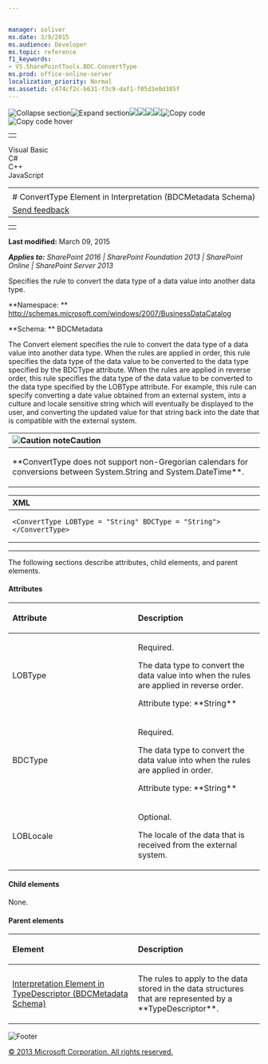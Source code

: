 ```yaml
---


manager: soliver
ms.date: 3/9/2015
ms.audience: Developer
ms.topic: reference
f1_keywords:
- VS.SharePointTools.BDC.ConvertType
ms.prod: office-online-server
localization_priority: Normal
ms.assetid: c474cf2c-b631-f3c9-daf1-f05d3e0d385f
---
```


![Collapse
section](../icons/collapse_all.gif "Collapse section")![Expand
section](../icons/expand_all.gif "Expand section")![](../icons/collapse_all.gif)![](../icons/expand_all.gif)![](../icons/dropdown.gif)![](../icons/dropdownHover.gif)![Copy
code](../icons/copycode.gif "Copy code")![Copy code
hover](../icons/copycodeHighlight.gif "Copy code hover")
<table>
<tbody>
<tr class="odd">
<td align="left"></td>
</tr>
</tbody>
</table>

Visual Basic  
C\#  
C++  
JavaScript  

<table>
<tbody>
<tr class="odd">
<td align="left"><span id="runningHeaderText"></span></td>
</tr>
<tr class="even">
<td align="left"># ConvertType Element in Interpretation (BDCMetadata Schema)</td>
</tr>
<tr class="odd">
<td align="left"><span id="headfeedbackarea" class="feedbackhead"><a href="javascript:SubmitFeedback(&#39;docthis@Microsoft.com&#39;,&#39;&#39;,&#39;&#39;,&#39;&#39;,&#39;1.0.18082.1225&#39;,&#39;%0\dThank%20you%20for%20your%20feedback.%20The%20developer%20writing%20teams%20use%20your%20feedback%20to%20improve%20documentation.%20While%20we%20are%20reviewing%20your%20feedback,%20we%20may%20send%20you%20e-mail%20to%20ask%20for%20clarification%20or%20feedback%20on%20a%20solution.%20We%20do%20not%20use%20your%20e-mail%20address%20for%20any%20other%20purpose%20and%20we%20delete%20it%20after%20we%20finish%20our%20review.%0\AFor%20further%20information%20about%20the%20privacy%20policies%20of%20Microsoft,%20please%20see%20http://privacy.microsoft.com/en-us/default.aspx.%0\A%0\d&#39;,&#39;Customer%20feedback&#39;);">Send feedback</a></span></td>
</tr>
</tbody>
</table>

<table>
<colgroup>
<col width="100%" />
</colgroup>
<tbody>
<tr class="odd">
<td align="left"></td>
</tr>
</tbody>
</table>

**Last modified:** March 09, 2015

***Applies to:** SharePoint 2016 | SharePoint Foundation 2013 |
SharePoint Online | SharePoint Server 2013*

Specifies the rule to convert the data type of a data value into another
data type.

**Namespace: **
http://schemas.microsoft.com/windows/2007/BusinessDataCatalog

**Schema: ** BDCMetadata

The Convert element specifies the rule to convert the data type of a
data value into another data type. When the rules are applied in order,
this rule specifies the data type of the data value to be converted to
the data type specified by the BDCType attribute. When the rules are
applied in reverse order, this rule specifies the data type of the data
value to be converted to the data type specified by the <span
class="keyword">LOBType</span> attribute. For example, this rule can
specify converting a date value obtained from an external system, into a
culture and locale sensitive string which will eventually be displayed
to the user, and converting the updated value for that string back into
the date that is compatible with the external system.

<table>
<colgroup>
<col width="100%" />
</colgroup>
<thead>
<tr class="header">
<th align="left"><img src="../icons/alert_caution.gif" title="Caution note" alt="Caution note" /><strong>Caution</strong></th>
</tr>
</thead>
<tbody>
<tr class="odd">
<td align="left"><p>**ConvertType</span> does not support non-Gregorian calendars for conversions between <span class="keyword">System.String</span> and <span class="keyword">System.DateTime**.</p></td>
</tr>
</tbody>
</table>

<span codelanguage="xmlLang"></span>
<table>
<colgroup>
<col width="100%" />
</colgroup>
<thead>
<tr class="header">
<th align="left">XML</th>
</tr>
</thead>
<tbody>
<tr class="odd">
<td align="left"><pre><code>&lt;ConvertType LOBType = &quot;String&quot; BDCType = &quot;String&quot;&gt; &lt;/ConvertType&gt;</code></pre></td>
</tr>
</tbody>
</table>


--------------------------------------------------------------------------------------------------------------------------------------------------------------------------------------------------------------------------------------

The following sections describe attributes, child elements, and parent
elements.

#### Attributes

<table>
<colgroup>
<col width="50%" />
<col width="50%" />
</colgroup>
<thead>
<tr class="header">
<th align="left"><p>Attribute</p></th>
<th align="left"><p>Description</p></th>
</tr>
</thead>
<tbody>
<tr class="odd">
<td align="left"><p>LOBType</p></td>
<td align="left"><p>Required.</p>
<p>The data type to convert the data value into when the rules are applied in reverse order.</p>
<p>Attribute type: **String**</p></td>
</tr>
<tr class="even">
<td align="left"><p>BDCType</p></td>
<td align="left"><p>Required.</p>
<p>The data type to convert the data value into when the rules are applied in order.</p>
<p>Attribute type: **String**</p></td>
</tr>
<tr class="odd">
<td align="left"><p>LOBLocale</p></td>
<td align="left"><p>Optional.</p>
<p>The locale of the data that is received from the external system.</p></td>
</tr>
</tbody>
</table>

#### Child elements

None.

#### Parent elements

<table>
<colgroup>
<col width="50%" />
<col width="50%" />
</colgroup>
<thead>
<tr class="header">
<th align="left"><p>Element</p></th>
<th align="left"><p>Description</p></th>
</tr>
</thead>
<tbody>
<tr class="odd">
<td align="left"><p><span sdata="link"><a href="interpretation-element-in-typedescriptor-bdcmetadata-schema.htm">Interpretation Element in TypeDescriptor (BDCMetadata Schema)</a></span></p></td>
<td align="left"><p>The rules to apply to the data stored in the data structures that are represented by a **TypeDescriptor**.</p></td>
</tr>
</tbody>
</table>

![Footer](../icons/footer.gif "Footer")

[© 2013 Microsoft Corporation. All rights
reserved.](office-2013-documentation-copyright-notice.htm)



